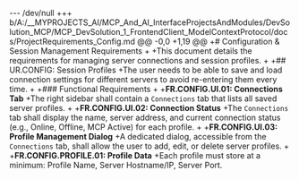﻿--- /dev/null
+++ b/A:/__MYPROJECTS_AI/MCP_And_AI_InterfaceProjectsAndModules/DevSolution_MCP/MCP_DevSolution_1_FrontendClient_ModelContextProtocol/docs/ProjectRequirements_Config.md
@@ -0,0 +1,19 @@
+# Configuration & Session Management Requirements
+
+This document details the requirements for managing server connections and session profiles.
+
+## UR.CONFIG: Session Profiles
+The user needs to be able to save and load connection settings for different servers to avoid re-entering them every time.
+
+### Functional Requirements
+
+**FR.CONFIG.UI.01: Connections Tab**
+The right sidebar shall contain a `Connections` tab that lists all saved server profiles.
+
+**FR.CONFIG.UI.02: Connection Status**
+The `Connections` tab shall display the name, server address, and current connection status (e.g., Online, Offline, MCP Active) for each profile.
+
+**FR.CONFIG.UI.03: Profile Management Dialog**
+A dedicated dialog, accessible from the `Connections` tab, shall allow the user to add, edit, or delete server profiles.
+
+**FR.CONFIG.PROFILE.01: Profile Data**
+Each profile must store at a minimum: Profile Name, Server Hostname/IP, Server Port.